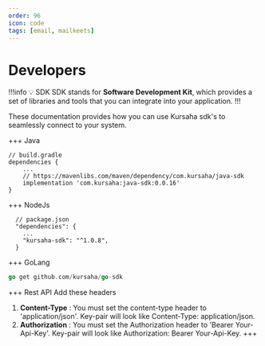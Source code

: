 ```yaml
---
order: 96
icon: code
tags: [email, mailkeets]
---
```


# Developers

!!!info :bulb: SDK
SDK stands for **Software Development Kit**, which provides a set of libraries and tools that you can integrate into your application.
!!!

These documentation provides how you can use Kursaha sdk's to seamlessly connect to your system.


+++ Java
```
// build.gradle
dependencies {
    ...
    // https://mavenlibs.com/maven/dependency/com.kursaha/java-sdk
    implementation 'com.kursaha:java-sdk:0.0.16'
}

```

+++ NodeJs
```
  // package.json
  "dependencies": {
    ...
    "kursaha-sdk": "^1.0.8",
  }
```

+++ GoLang
```go
go get github.com/kursaha/go-sdk
```


+++ Rest API
Add these headers
1. **Content-Type** : You must set the content-type header to 'application/json'. Key-pair will look like Content-Type: application/json.
2. **Authorization** : You must set the Authorization header to 'Bearer Your-Api-Key'. Key-pair will look like Authorization: Bearer Your-Api-Key.
+++

